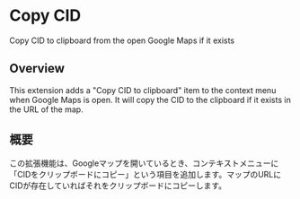 # Copy CID
Copy CID to clipboard from the open Google Maps if it exists

## Overview
This extension adds a "Copy CID to clipboard" item to the context menu when Google Maps is open. It will copy the CID to the clipboard if it exists in the URL of the map.

## 概要
この拡張機能は、Googleマップを開いているとき、コンテキストメニューに「CIDをクリップボードにコピー」という項目を追加します。マップのURLにCIDが存在していればそれをクリップボードにコピーします。


